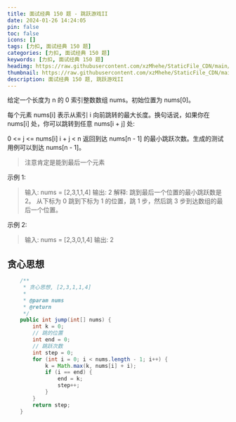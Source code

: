 ```yaml
---
title: 面试经典 150 题 - 跳跃游戏II
date: 2024-01-26 14:24:05
pin: false
toc: false
icons: []
tags: [力扣, 面试经典 150 题]
categories: [力扣, 面试经典 150 题]
keywords: [力扣, 面试经典 150 题]
headimg: https://raw.githubusercontent.com/xzMhehe/StaticFile_CDN/main/static/img/mo/20240126142658.png
thumbnail: https://raw.githubusercontent.com/xzMhehe/StaticFile_CDN/main/static/img/mo/20240126142658.png
description: 面试经典 150 题, 跳跃游戏II
---
```


给定一个长度为 n 的 0 索引整数数组 nums。初始位置为 nums[0]。

每个元素 nums[i] 表示从索引 i 向前跳转的最大长度。换句话说，如果你在 nums[i] 处，你可以跳转到任意 nums[i + j] 处:

0 <= j <= nums[i] 
i + j < n
返回到达 nums[n - 1] 的最小跳跃次数。生成的测试用例可以到达 nums[n - 1]。

>注意肯定是能到最后一个元素

示例 1:

>输入: nums = [2,3,1,1,4]
输出: 2
解释: 跳到最后一个位置的最小跳跃数是 2。
     从下标为 0 跳到下标为 1 的位置，跳 1 步，然后跳 3 步到达数组的最后一个位置。

示例 2:

>输入: nums = [2,3,0,1,4]
输出: 2


## 贪心思想
```java
    /**
     * 贪心思想, [2,3,1,1,4]
     *
     * @param nums
     * @return
     */
    public int jump(int[] nums) {
        int k = 0;
        // 跳的位置
        int end = 0;
        // 跳跃次数
        int step = 0;
        for (int i = 0; i < nums.length - 1; i++) {
            k = Math.max(k, nums[i] + i);
            if (i == end) {
                end = k;
                step++;
            }
        }
        return step;
    }
```




